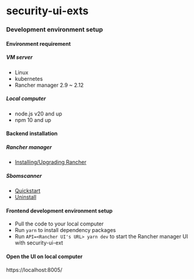 # security-ui-exts

### Development environment setup
#### Environment requirement

##### VM server
- Linux
- kubernetes
- Rancher manager 2.9 ~ 2.12
##### Local computer
- node.js v20 and up
- npm 10 and up

#### Backend installation

##### Rancher manager
- [Installing/Upgrading Rancher](https://ranchermanager.docs.rancher.com/getting-started/installation-and-upgrade)

##### Sbomscanner
- [Quickstart](docs/installation/quickstart.md)
- [Uninstall](docs/installation/uninstall.md)

#### Frontend development environment setup

- Pull the code to your local computer
- Run `yarn` to install dependency packages
- Run `API=<Rancher UI's URL> yarn dev` to start the Rancher manager UI with security-ui-ext

#### Open the UI on local computer
https://localhost:8005/